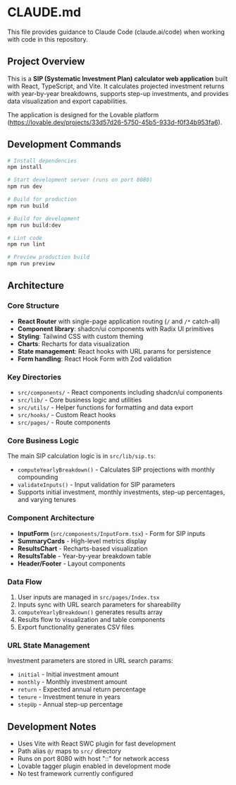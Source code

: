 # CLAUDE.md

This file provides guidance to Claude Code (claude.ai/code) when working with code in this repository.

## Project Overview

This is a **SIP (Systematic Investment Plan) calculator web application** built with React, TypeScript, and Vite. It calculates projected investment returns with year-by-year breakdowns, supports step-up investments, and provides data visualization and export capabilities.

The application is designed for the Lovable platform (https://lovable.dev/projects/33d57d26-5750-45b5-933d-f0f34b953fa6).

## Development Commands

```bash
# Install dependencies
npm install

# Start development server (runs on port 8080)
npm run dev

# Build for production
npm run build

# Build for development
npm run build:dev

# Lint code
npm run lint

# Preview production build
npm run preview
```

## Architecture

### Core Structure
- **React Router** with single-page application routing (`/` and `/*` catch-all)
- **Component library**: shadcn/ui components with Radix UI primitives
- **Styling**: Tailwind CSS with custom theming
- **Charts**: Recharts for data visualization
- **State management**: React hooks with URL params for persistence
- **Form handling**: React Hook Form with Zod validation

### Key Directories
- `src/components/` - React components including shadcn/ui components
- `src/lib/` - Core business logic and utilities
- `src/utils/` - Helper functions for formatting and data export
- `src/hooks/` - Custom React hooks
- `src/pages/` - Route components

### Core Business Logic
The main SIP calculation logic is in `src/lib/sip.ts`:
- `computeYearlyBreakdown()` - Calculates SIP projections with monthly compounding
- `validateInputs()` - Input validation for SIP parameters
- Supports initial investment, monthly investments, step-up percentages, and varying tenures

### Component Architecture
- **InputForm** (`src/components/InputForm.tsx`) - Form for SIP inputs
- **SummaryCards** - High-level metrics display
- **ResultsChart** - Recharts-based visualization
- **ResultsTable** - Year-by-year breakdown table
- **Header/Footer** - Layout components

### Data Flow
1. User inputs are managed in `src/pages/Index.tsx`
2. Inputs sync with URL search parameters for shareability
3. `computeYearlyBreakdown()` generates results array
4. Results flow to visualization and table components
5. Export functionality generates CSV files

### URL State Management
Investment parameters are stored in URL search params:
- `initial` - Initial investment amount
- `monthly` - Monthly investment amount
- `return` - Expected annual return percentage
- `tenure` - Investment tenure in years
- `stepUp` - Annual step-up percentage

## Development Notes

- Uses Vite with React SWC plugin for fast development
- Path alias `@/` maps to `src/` directory
- Runs on port 8080 with host "::" for network access
- Lovable tagger plugin enabled in development mode
- No test framework currently configured